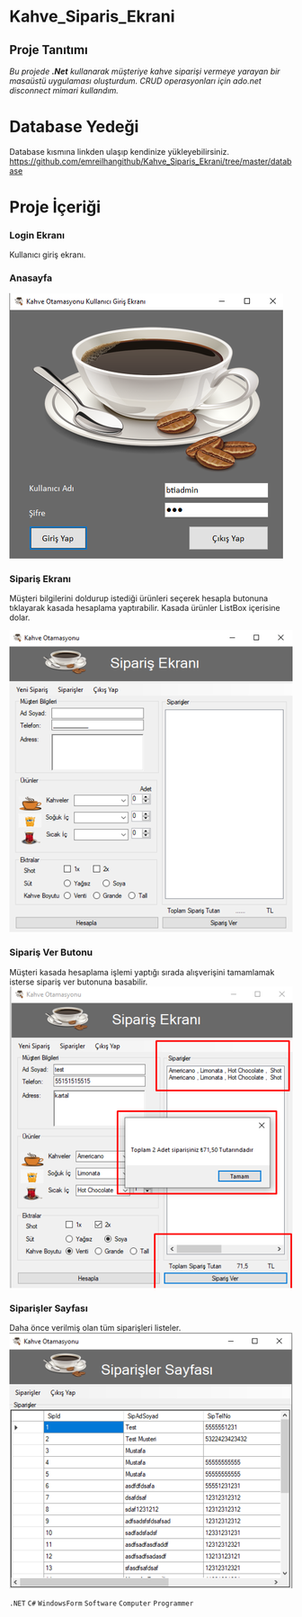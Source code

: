 # Kahve_Siparis_Ekrani

## Proje Tanıtımı 

*Bu projede **.Net** kullanarak müşteriye kahve siparişi vermeye yarayan bir masaüstü uygulaması oluşturdum. CRUD operasyonları için ado.net disconnect mimari kullandım.*

# Database Yedeği #
Database kısmına linkden ulaşıp kendinize yükleyebilirsiniz. https://github.com/emreilhangithub/Kahve_Siparis_Ekrani/tree/master/database

# Proje İçeriği #

### Login Ekranı
Kullanıcı giriş ekranı.
### Anasayfa
![GirisEkrani](https://github.com/emreilhangithub/Kahve_Siparis_Ekrani/blob/master/images/GirisEkrani.png)

### Sipariş Ekranı
Müşteri bilgilerini doldurup istediği ürünleri seçerek hesapla butonuna tıklayarak kasada hesaplama yaptırabilir. 
Kasada ürünler ListBox içerisine dolar.


![SiparisEkrani](https://github.com/emreilhangithub/Kahve_Siparis_Ekrani/blob/master/images/SiparisEkrani.png)

### Sipariş Ver Butonu
Müşteri kasada hesaplama işlemi yaptığı sırada alışverişini tamamlamak isterse sipariş ver butonuna basabilir.
![SiparisVer](https://github.com/emreilhangithub/Kahve_Siparis_Ekrani/blob/master/images/SiparisVer.png)

### Siparişler Sayfası
Daha önce verilmiş olan tüm siparişleri listeler.
![VerilenSiparisler](https://github.com/emreilhangithub/Kahve_Siparis_Ekrani/blob/master/images/VerilenSiparisler.png)

```.NET``` ```C#``` ```WindowsForm``` ```Software``` ```Computer``` ```Programmer``` 
